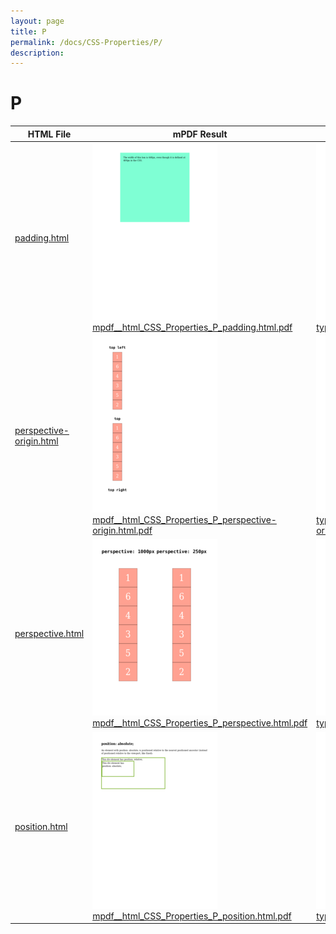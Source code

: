 ```yaml
---
layout: page
title: P
permalink: /docs/CSS-Properties/P/
description: 
---
```


# P
| HTML File | mPDF Result | typeset.sh Result | PDFreactor Result |
| ------------- | ------------- | ------------- | ------------- |
| [padding.html](/html/CSS%20Properties/P/padding.html) | ![](mpdf__html_CSS_Properties_P_padding.html.png) [mpdf__html_CSS_Properties_P_padding.html.pdf](mpdf__html_CSS_Properties_P_padding.html.pdf) | ![](typeset__html_CSS_Properties_P_padding.html.png) [typeset__html_CSS_Properties_P_padding.html.pdf](typeset__html_CSS_Properties_P_padding.html.pdf) | ![](pdfreactor__html_CSS_Properties_P_padding.html.png) [pdfreactor__html_CSS_Properties_P_padding.html.pdf](pdfreactor__html_CSS_Properties_P_padding.html.pdf) |
| [perspective-origin.html](/html/CSS%20Properties/P/perspective-origin.html) | ![](mpdf__html_CSS_Properties_P_perspective-origin.html.png) [mpdf__html_CSS_Properties_P_perspective-origin.html.pdf](mpdf__html_CSS_Properties_P_perspective-origin.html.pdf) | ![](typeset__html_CSS_Properties_P_perspective-origin.html.png) [typeset__html_CSS_Properties_P_perspective-origin.html.pdf](typeset__html_CSS_Properties_P_perspective-origin.html.pdf) | ![](pdfreactor__html_CSS_Properties_P_perspective-origin.html.png) [pdfreactor__html_CSS_Properties_P_perspective-origin.html.pdf](pdfreactor__html_CSS_Properties_P_perspective-origin.html.pdf) |
| [perspective.html](/html/CSS%20Properties/P/perspective.html) | ![](mpdf__html_CSS_Properties_P_perspective.html.png) [mpdf__html_CSS_Properties_P_perspective.html.pdf](mpdf__html_CSS_Properties_P_perspective.html.pdf) | ![](typeset__html_CSS_Properties_P_perspective.html.png) [typeset__html_CSS_Properties_P_perspective.html.pdf](typeset__html_CSS_Properties_P_perspective.html.pdf) | ![](pdfreactor__html_CSS_Properties_P_perspective.html.png) [pdfreactor__html_CSS_Properties_P_perspective.html.pdf](pdfreactor__html_CSS_Properties_P_perspective.html.pdf) |
| [position.html](/html/CSS%20Properties/P/position.html) | ![](mpdf__html_CSS_Properties_P_position.html.png) [mpdf__html_CSS_Properties_P_position.html.pdf](mpdf__html_CSS_Properties_P_position.html.pdf) | ![](typeset__html_CSS_Properties_P_position.html.png) [typeset__html_CSS_Properties_P_position.html.pdf](typeset__html_CSS_Properties_P_position.html.pdf) | ![](pdfreactor__html_CSS_Properties_P_position.html.png) [pdfreactor__html_CSS_Properties_P_position.html.pdf](pdfreactor__html_CSS_Properties_P_position.html.pdf) |
